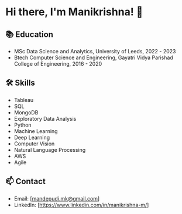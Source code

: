 # Hi there, I'm Manikrishna! 👋

## 📚 Education
- MSc Data Science and Analytics, University of Leeds, 2022 - 2023
- Btech Computer Science and Engineering, Gayatri Vidya Parishad College of Engineering, 2016 - 2020

## 🛠️ Skills
- Tableau
- SQL
- MongoDB
- Exploratory Data Analysis
- Python
- Machine Learning
- Deep Learning
- Computer Vision
- Natural Language Processing
- AWS
- Agile

## 📫 Contact
- Email: [mandepudi.mk@gmail.com]
- LinkedIn: [https://www.linkedin.com/in/manikrishna-m/]
